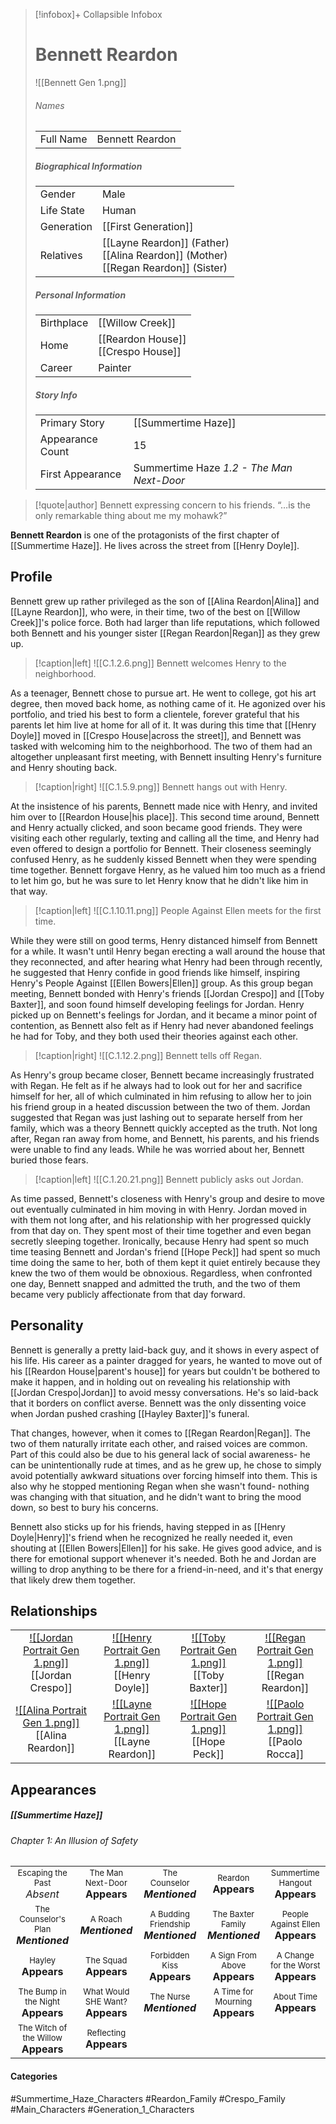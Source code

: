 > [!infobox]+ Collapsible Infobox
> # Bennett Reardon
> ![[Bennett Gen 1.png]] 
> ###### Names 
> |  |  | 
> | ---- | ---- | 
> | Full Name | Bennett Reardon | 
>
> ##### Biographical Information
> |  |  | 
> | ---- | ---- | 
> | Gender | Male | 
> | Life State | Human |
> | Generation | [[First Generation]] |
> | Relatives | [[Layne Reardon]] (Father)<br>[[Alina Reardon]] (Mother)<br>[[Regan Reardon]] (Sister)
> 
> ##### Personal Information
> |  |  | 
> | ---- | ---- | 
> | Birthplace |[[Willow Creek]]| 
> | Home |[[Reardon House]]<br>[[Crespo House]]| 
> | Career | Painter | 
> 
> ##### Story Info
> |  |  | 
> | ---- | ---- | 
> | Primary Story | [[Summertime Haze]] | 
> | Appearance Count | 15 | 
> | First Appearance | Summertime Haze *1.2 - The Man Next-Door*

> [!quote|author] Bennett expressing concern to his friends.
> “…is the only remarkable thing about me my mohawk?”

**Bennett Reardon** is one of the protagonists of the first chapter of [[Summertime Haze]]. He lives across the street from [[Henry Doyle]].

## Profile
Bennett grew up rather privileged as the son of [[Alina Reardon|Alina]] and [[Layne Reardon]], who were, in their time, two of the best on [[Willow Creek]]'s police force. Both had larger than life reputations, which followed both Bennett and his younger sister [[Regan Reardon|Regan]] as they grew up.

> [!caption|left]
> ![[C.1.2.6.png]] 
> Bennett welcomes Henry to the neighborhood.

As a teenager, Bennett chose to pursue art. He went to college, got his art degree, then moved back home, as nothing came of it. He agonized over his portfolio, and tried his best to form a clientele, forever grateful that his parents let him live at home for all of it. It was during this time that [[Henry Doyle]] moved in [[Crespo House|across the street]], and Bennett was tasked with welcoming him to the neighborhood. The two of them had an altogether unpleasant first meeting, with Bennett insulting Henry's furniture and Henry shouting back.

> [!caption|right]
> ![[C.1.5.9.png]] 
> Bennett hangs out with Henry.

At the insistence of his parents, Bennett made nice with Henry, and invited him over to [[Reardon House|his place]]. This second time around, Bennett and Henry actually clicked, and soon became good friends. They were visiting each other regularly, texting and calling all the time, and Henry had even offered to design a portfolio for Bennett. Their closeness seemingly confused Henry, as he suddenly kissed Bennett when they were spending time together. Bennett forgave Henry, as he valued him too much as a friend to let him go, but he was sure to let Henry know that he didn't like him in that way.

> [!caption|left]
> ![[C.1.10.11.png]] 
> People Against Ellen meets for the first time.

While they were still on good terms, Henry distanced himself from Bennett for a while. It wasn't until Henry began erecting a wall around the house that they reconnected, and after hearing what Henry had been through recently, he suggested that Henry confide in good friends like himself, inspiring Henry's People Against [[Ellen Bowers|Ellen]] group. As this group began meeting, Bennett bonded with Henry's friends [[Jordan Crespo]] and [[Toby Baxter]], and soon found himself developing feelings for Jordan. Henry picked up on Bennett's feelings for Jordan, and it became a minor point of contention, as Bennett also felt as if Henry had never abandoned feelings he had for Toby, and they both used their theories against each other.

> [!caption|right]
> ![[C.1.12.2.png]] 
> Bennett tells off Regan.

As Henry's group became closer, Bennett became increasingly frustrated with Regan. He felt as if he always had to look out for her and sacrifice himself for her, all of which culminated in him refusing to allow her to join his friend group in a heated discussion between the two of them. Jordan suggested that Regan was just lashing out to separate herself from her family, which was a theory Bennett quickly accepted as the truth. Not long after, Regan ran away from home, and Bennett, his parents, and his friends were unable to find any leads. While he was worried about her, Bennett buried those fears.

> [!caption|left]
> ![[C.1.20.21.png]] 
> Bennett publicly asks out Jordan.

As time passed, Bennett's closeness with Henry's group and desire to move out eventually culminated in him moving in with Henry. Jordan moved in with them not long after, and his relationship with her progressed quickly from that day on. They spent most of their time together and even began secretly sleeping together. Ironically, because Henry had spent so much time teasing Bennett and Jordan's friend [[Hope Peck]] had spent so much time doing the same to her, both of them kept it quiet entirely because they knew the two of them would be obnoxious. Regardless, when confronted one day, Bennett snapped and admitted the truth, and the two of them became very publicly affectionate from that day forward.

## Personality
Bennett is generally a pretty laid-back guy, and it shows in every aspect of his life. His career as a painter dragged for years, he wanted to move out of his [[Reardon House|parent's house]] for years but couldn't be bothered to make it happen, and in holding out on revealing his relationship with [[Jordan Crespo|Jordan]] to avoid messy conversations. He's so laid-back that it borders on conflict averse. Bennett was the only dissenting voice when Jordan pushed crashing [[Hayley Baxter]]'s funeral.

That changes, however, when it comes to [[Regan Reardon|Regan]]. The two of them naturally irritate each other, and raised voices are common. Part of this could also be due to his general lack of social awareness- he can be unintentionally rude at times, and as he grew up, he chose to simply avoid potentially awkward situations over forcing himself into them. This is also why he stopped mentioning Regan when she wasn't found- nothing was changing with that situation, and he didn't want to bring the mood down, so best to bury his concerns.

Bennett also sticks up for his friends, having stepped in as [[Henry Doyle|Henry]]'s friend when he recognized he really needed it, even shouting at [[Ellen Bowers|Ellen]] for his sake. He gives good advice, and is there for emotional support whenever it's needed. Both he and Jordan are willing to drop anything to be there for a friend-in-need, and it's that energy that likely drew them together.

## Relationships
| | | | | 
| ------------------------------------------------------------- | -------------------------------------------- | ------------------------------------------ | --------------------------------------------- |
| <center>[![[Jordan Portrait Gen 1.png]]](<Jordan Crespo>)<br>[[Jordan Crespo]]| <center>[![[Henry Portrait Gen 1.png]]](<Henry Doyle>)<br>[[Henry Doyle]]| <center>[![[Toby Portrait Gen 1.png]]](<Toby Baxter>)<br>[[Toby Baxter]]| <center>[![[Regan Portrait Gen 1.png]]](<Regan Reardon>)<br>[[Regan Reardon]]|
| <center>[![[Alina Portrait Gen 1.png]]](<Alina Reardon>)<br>[[Alina Reardon]]|<center>[![[Layne Portrait Gen 1.png]]](<Layne Reardon>)<br>[[Layne Reardon]]| <center>[![[Hope Portrait Gen 1.png]]](<Hope Peck.md>)<br>[[Hope Peck]]|<center>[![[Paolo Portrait Gen 1.png]]](<Paolo Rocca.md>)<br>[[Paolo Rocca]]|

## Appearances
##### [[Summertime Haze]]
###### Chapter 1: An Illusion of Safety

|                                                                           |                                                                       |                                                                           |                                                                        |                                                                         |
| ------------------------------------------------------------------------- | --------------------------------------------------------------------- | ------------------------------------------------------------------------- | ---------------------------------------------------------------------- | ----------------------------------------------------------------------- |
| <center><font size=2>Escaping the Past<br><font size=3>*Absent*           | <center><font size=2>The Man Next-Door<br><font size=3>**Appears**    | <center><font size=2>The Counselor<br><font size=3>***Mentioned***        | <center><font size=2>Reardon<br><font size=3>**Appears**               | <center><font size=2>Summertime Hangout<br><font size=3>**Appears**     |
| <center><font size=2>The Counselor's Plan<br><font size=3>***Mentioned*** | <center><font size=2>A Roach<br><font size=3>***Mentioned***          | <center><font size=2>A Budding Friendship<br><font size=3>***Mentioned*** | <center><font size=2>The Baxter Family<br><font size=3>***Mentioned*** | <center><font size=2>People Against Ellen<br><font size=3>**Appears**   |
| <center><font size=2>Hayley<br><font size=3>**Appears**                   | <center><font size=2>The Squad<br><font size=3>**Appears**            | <center><font size=2>Forbidden Kiss<br><font size=3>**Appears**           | <center><font size=2>A Sign From Above<br><font size=3>**Appears**     | <center><font size=2>A Change for the Worst<br><font size=3>**Appears** |
| <center><font size=2>The Bump in the Night<br><font size=3>**Appears**    | <center><font size=2>What Would SHE Want?<br><font size=3>**Appears** | <center><font size=2>The Nurse<br><font size=3>***Mentioned***            | <center><font size=2>A Time for Mourning<br><font size=3>**Appears**   | <center><font size=2>About Time<br><font size=3>**Appears**             |
| <center><font size=2>The Witch of the Willow<br><font size=3>**Appears**  | <center><font size=2>Reflecting<br><font size=3>**Appears**           |                                                                           |                                                                        |                                                                         |
#### Categories
#Summertime_Haze_Characters #Reardon_Family #Crespo_Family #Main_Characters #Generation_1_Characters